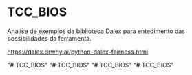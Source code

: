 # TCC_BIOS

Análise de exemplos da biblioteca Dalex para entedimento das possibilidades da ferramenta.

https://dalex.drwhy.ai/python-dalex-fairness.html

"# TCC_BIOS" 
"# TCC_BIOS" 
"# TCC_BIOS" 
"# TCC_BIOS" 
